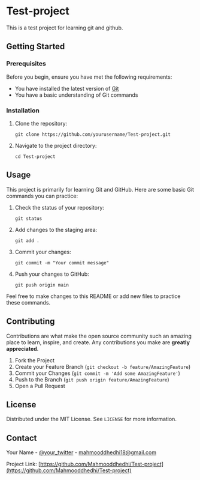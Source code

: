 # Test-project
This is a test project for learning git and github.

## Getting Started

### Prerequisites           

Before you begin, ensure you have met the following requirements:
* You have installed the latest version of [Git](https://git-scm.com/downloads)
* You have a basic understanding of Git commands

### Installation

1. Clone the repository:
   ```
   git clone https://github.com/yourusername/Test-project.git
   ```
2. Navigate to the project directory:
   ```
   cd Test-project
   ```

## Usage

This project is primarily for learning Git and GitHub. Here are some basic Git commands you can practice:

1. Check the status of your repository:
   ```
   git status
   ```
2. Add changes to the staging area:
   ```
   git add .
   ```
3. Commit your changes:
   ```
   git commit -m "Your commit message"
   ```
4. Push your changes to GitHub:
   ```
   git push origin main
   ```

Feel free to make changes to this README or add new files to practice these commands.

## Contributing

Contributions are what make the open source community such an amazing place to learn, inspire, and create. Any contributions you make are **greatly appreciated**.

1. Fork the Project
2. Create your Feature Branch (`git checkout -b feature/AmazingFeature`)
3. Commit your Changes (`git commit -m 'Add some AmazingFeature'`)
4. Push to the Branch (`git push origin feature/AmazingFeature`)
5. Open a Pull Request

## License

Distributed under the MIT License. See `LICENSE` for more information.

## Contact

Your Name - [@your_twitter](https://twitter.com/mahmooddhedhi18) - mahmooddhedhi18@gmail.com

Project Link: [https://github.com/Mahmooddhedhi/Test-project](https://github.com/Mahmooddhedhi/Test-project)                          

